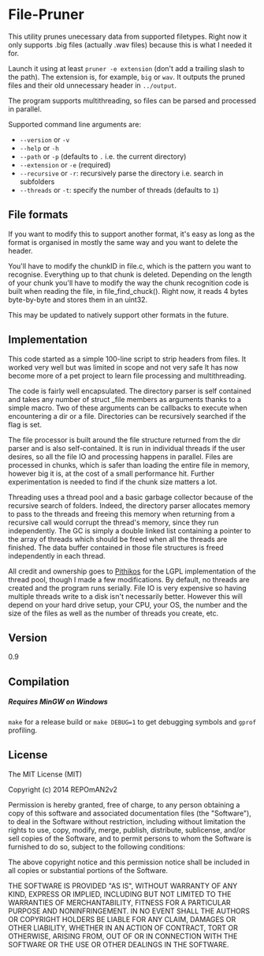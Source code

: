 File-Pruner
=========

This utility prunes unecessary data from supported filetypes. Right now it only supports .big files (actually .wav files) because this is what I needed it for.

Launch it using at least `pruner -e extension` (don't add a trailing slash to the path). The extension is, for example, `big` or `wav`. It outputs the pruned files and their old unnecessary header in `../output`.

The program supports multithreading, so files can be parsed and processed in parallel.

Supported command line arguments are: 

* `--version` or `-v`
* `--help` or `-h`
* `--path` or `-p` (defaults to `.` i.e. the current directory)
* `--extension` or `-e` (required)
* `--recursive` or `-r`: recursively parse the directory i.e. search in subfolders
* `--threads` or `-t`: specify the number of threads (defaults to `1`)

File formats
-----------

If you want to modify this to support another format, it's easy as long as the format is organised in mostly the same way and you want to delete the header.

You'll have to modify the chunkID in file.c, which is the pattern you want to recognise. Everything up to that chunk is deleted. Depending on the length of your chunk you'll have to modify the way the chunk recognition code is built when reading the file, in file_find_chuck(). Right now, it reads 4 bytes byte-by-byte and stores them in an uint32.

This may be updated to natively support other formats in the future.

Implementation
------------

This code started as a simple 100-line script to strip headers from files. It worked very well but was limited in scope and not very safe It has now become more of a pet project to learn file processing and multithreading.

The code is fairly well encapsulated. The directory parser is self contained and takes any number of struct _file members as arguments thanks to a simple macro. Two of these arguments can be callbacks to execute when encountering a dir or a file. Directories can be recursively searched if the flag is set. 

The file processor is built around the file structure returned from the dir parser and is also self-contained. It is run in individual threads if the user desires, so all the file IO and processing happens in parallel. Files are processed in chunks, which is safer than loading the entire file in memory, however big it is, at the cost of a small performance hit. Further experimentation is needed to find if the chunk size matters a lot. 

Threading uses a thread pool and a basic garbage collector because of the recursive search of folders. Indeed, the directory parser allocates memory to pass to the threads and freeing this memory when returning from a recursive call would corrupt the thread's memory, since they run independently. The GC is simply a double linked list containing a pointer to the array of threads which should be freed when all the threads are finished. The data buffer contained in those file structures is freed independently in each thread. 

All credit and ownership goes to [Pithikos](https://github.com/Pithikos/C-Thread-Pool) for the LGPL implementation of the thread pool, though I made a few modifications. By default, no threads are created and the program runs serially. File IO is very expensive so having multiple threads write to a disk isn't necessarily better. However this will depend on your hard drive setup, your CPU, your OS, the number and the size of the files as well as the number of threads you create, etc. 

Version
----

0.9

Compilation
--------------

##### Requires MinGW on Windows
`make` for a release build or `make DEBUG=1` to get debugging symbols and `gprof` profiling.

License
----

The MIT License (MIT)

Copyright (c) 2014 REPOmAN2v2

Permission is hereby granted, free of charge, to any person obtaining a copy
of this software and associated documentation files (the "Software"), to deal
in the Software without restriction, including without limitation the rights
to use, copy, modify, merge, publish, distribute, sublicense, and/or sell
copies of the Software, and to permit persons to whom the Software is
furnished to do so, subject to the following conditions:

The above copyright notice and this permission notice shall be included in
all copies or substantial portions of the Software.

THE SOFTWARE IS PROVIDED "AS IS", WITHOUT WARRANTY OF ANY KIND, EXPRESS OR
IMPLIED, INCLUDING BUT NOT LIMITED TO THE WARRANTIES OF MERCHANTABILITY,
FITNESS FOR A PARTICULAR PURPOSE AND NONINFRINGEMENT. IN NO EVENT SHALL THE
AUTHORS OR COPYRIGHT HOLDERS BE LIABLE FOR ANY CLAIM, DAMAGES OR OTHER
LIABILITY, WHETHER IN AN ACTION OF CONTRACT, TORT OR OTHERWISE, ARISING FROM,
OUT OF OR IN CONNECTION WITH THE SOFTWARE OR THE USE OR OTHER DEALINGS IN
THE SOFTWARE.
